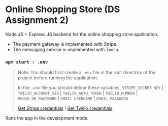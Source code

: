 # Online Shopping Store (DS Assignment 2)

Node JS + Express JS backend for the online shopping store application.

- The payment gateway is implemented with Stripe.
- The messaging service is implemented with Twilio.

### `npm start : .env`

> Note: You should first create a `.env` file in the root directory of the project before running the application. 
> 
> In the `.env` file you should define these variables. `STRIPE_SECRET_KEY` | `TWILIO_ACCOUNT_SID` | `TWILIO_AUTH_TOKEN` | `TWILIO_NUMBER` | `MONGO_DB_PASSWORD` | `GMAIL_USERNAME` | `GMAIL_PASSWORD`
>
> [Get Stripe credentials](https://stripe.com/login) | [Get Twilio credentials](https://www.twilio.com/login)

Runs the app in the development mode.